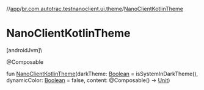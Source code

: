 //[app](../../index.md)/[br.com.autotrac.testnanoclient.ui.theme](index.md)/[NanoClientKotlinTheme](-nano-client-kotlin-theme.md)

# NanoClientKotlinTheme

[androidJvm]\

@Composable

fun [NanoClientKotlinTheme](-nano-client-kotlin-theme.md)(darkTheme: [Boolean](https://kotlinlang.org/api/latest/jvm/stdlib/kotlin/-boolean/index.html) = isSystemInDarkTheme(), dynamicColor: [Boolean](https://kotlinlang.org/api/latest/jvm/stdlib/kotlin/-boolean/index.html) = false, content: @Composable() -&gt; [Unit](https://kotlinlang.org/api/latest/jvm/stdlib/kotlin/-unit/index.html))
